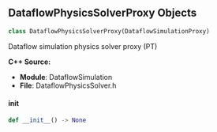 ## DataflowPhysicsSolverProxy Objects

```python
class DataflowPhysicsSolverProxy(DataflowSimulationProxy)
```

Dataflow simulation physics solver proxy (PT)

**C++ Source:**

- **Module**: DataflowSimulation
- **File**: DataflowPhysicsSolver.h

<a id="unreal.DataflowPhysicsSolverProxy.__init__"></a>

#### __init__

```python
def __init__() -> None
```

<a id="unreal.DataflowRigidSolverProxy"></a>